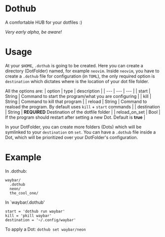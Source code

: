 # Dothub
A comfortable HUB for your dotfiles :) 

*Very early alpha, be aware!*

# Usage
At your `$HOME`, `.dothub` is going to be created.
Here you can create a directory (DotFolder) named, for example `neovim`.
Inside `neovim`, you have to create a `.dothub` file for configuration (in `TOML`), the only required option is `destination` which dictates where is the location of your dot file folder.

All the options are:
| option | type | description |
| --- | --- | --- |
| start | String | Command to start the program/what you are configuring |
| kill | String | Command to kill that program |
| reload | String | Command to reaload the program. By default uses `kill` + `start` commands |
| destination | String | **REQUIRED** Destination of the dotfile folder |
| reload_on_set | Bool | If the program should restart after setting a new Dot. Default is **true** |

In your DotFolder, you can create more folders (Dots) which will be symlinked to your `destination` on `set`.
You can have a `.dothub` file inside a Dot, which will be prioritized over your DotFolder's configuration.

# Example
In .dothub:
```
waybar/
  .dothub
  neon/
  the_cool_one/
```
In `waybar/.dothub'
```
start = 'dothub run waybar'
kill = 'pkill waybar'
destination = '~/.config/waybar'
```
To apply a Dot:
`dothub set waybar/neon`
